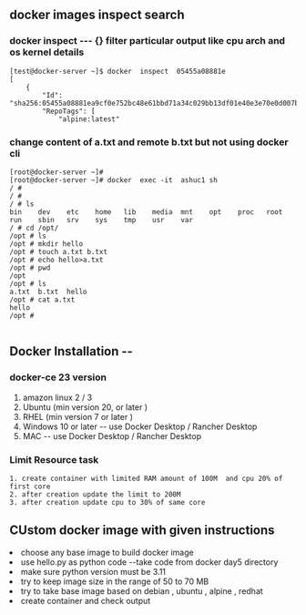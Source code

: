 ## docker images inspect search 

### docker inspect ---  {} filter particular output like cpu arch and os kernel details 

```
[test@docker-server ~]$ docker  inspect  05455a08881e
[
    {
        "Id": "sha256:05455a08881ea9cf0e752bc48e61bbd71a34c029bb13df01e40e3e70e0d007bd",
        "RepoTags": [
            "alpine:latest"

```

###  change content of a.txt and remote b.txt but not using docker cli 

```
[root@docker-server ~]# 
[root@docker-server ~]# docker  exec -it  ashuc1 sh 
/ # 
/ # 
/ # ls
bin    dev    etc    home   lib    media  mnt    opt    proc   root   run    sbin   srv    sys    tmp    usr    var
/ # cd /opt/
/opt # ls
/opt # mkdir hello 
/opt # touch a.txt b.txt
/opt # echo hello>a.txt 
/opt # pwd
/opt
/opt # ls
a.txt  b.txt  hello
/opt # cat a.txt 
hello
/opt # 


```


## Docker Installation -- 

###  docker-ce 23 version 

<ol> 
     <li> amazon linux 2 / 3 </li>
    <li> Ubuntu (min version 20, or later )</li>
    <li> RHEL (min version 7 or later ) </li>
     <li> Windows 10 or later -- use Docker Desktop / Rancher Desktop  </li>
      <li> MAC -- use Docker Desktop / Rancher Desktop </li>

</ol>

### Limit Resource task 

```
1. create container with limited RAM amount of 100M  and cpu 20% of first core 
2. after creation update the limit to 200M
3. after creation update cpu to 30% of same core 
```

## CUstom docker image with given instructions 

<li> choose any base image to build docker image </li>
<li> use hello.py as python code --take code from docker day5 directory   </li>
<li> make sure python version must be 3.11  </li>
<li> try to keep image size in the range of 50 to 70 MB  </li>
<li> try to take base image based on debian , ubuntu , alpine , redhat  </li>
<li> create container and check output  </li>

